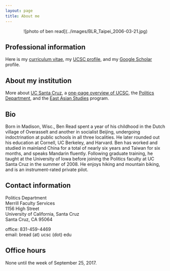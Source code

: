 ```yaml
---
layout: page
title: About me
---
```

<div style="text-align:center" markdown="1">
![photo of ben read](../images/BLR_Taipei_2006-03-21.jpg)
</div>

## Professional information

Here is my [curriculum vitae](BenRead-CurriculumVitae.pdf), my [UCSC profile](http://politics.ucsc.edu/faculty/singleton.php?&singleton=true&cruz_id=bread), and my [Google Scholar](http://scholar.google.com/citations?user=4f7G7WAAAAAJ) profile.

## About my institution

More about [UC Santa Cruz](http://www.ucsc.edu/), a [one-page overview of UCSC](ucsc-on-one-page.html), the [Politics Department](http://politics.ucsc.edu), and the [East Asian Studies](http://eastasianstudies.ucsc.edu/index.html) program.

## Bio
Born in Madison, Wisc., Ben Read spent a year of his childhood in the Dutch village of Overasselt and another in socialist Beijing, undergoing indoctrination at public schools in all three localities. He later rounded out his education at Cornell, UC Berkeley, and Harvard. Ben has worked and studied in mainland China for a total of nearly six years and Taiwan for six months, and speaks Mandarin fluently. Following graduate training, he taught at the University of Iowa before joining the Politics faculty at UC Santa Cruz in the summer of 2008. He enjoys hiking and mountain biking, and is an instrument-rated private pilot.

## Contact information

Politics Department  
Merrill Faculty Services  
1156 High Street  
University of California, Santa Cruz  
Santa Cruz, CA 95064

office: 831-459-4469  
email: bread (at) ucsc (dot) edu

## Office hours

None until the week of September 25, 2017.
